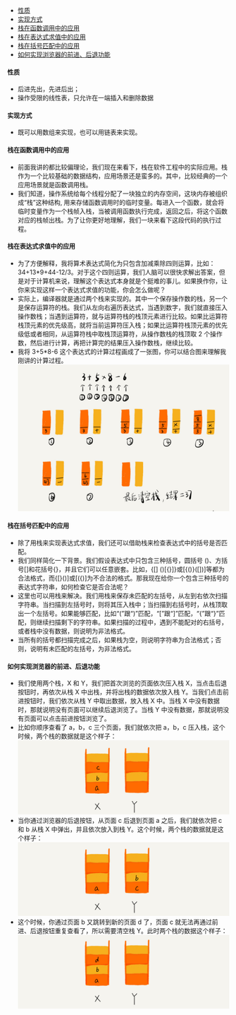 - [性质](#%e6%80%a7%e8%b4%a8)
- [实现方式](#%e5%ae%9e%e7%8e%b0%e6%96%b9%e5%bc%8f)
- [栈在函数调用中的应用](#%e6%a0%88%e5%9c%a8%e5%87%bd%e6%95%b0%e8%b0%83%e7%94%a8%e4%b8%ad%e7%9a%84%e5%ba%94%e7%94%a8)
- [栈在表达式求值中的应用](#%e6%a0%88%e5%9c%a8%e8%a1%a8%e8%be%be%e5%bc%8f%e6%b1%82%e5%80%bc%e4%b8%ad%e7%9a%84%e5%ba%94%e7%94%a8)
- [栈在括号匹配中的应用](#%e6%a0%88%e5%9c%a8%e6%8b%ac%e5%8f%b7%e5%8c%b9%e9%85%8d%e4%b8%ad%e7%9a%84%e5%ba%94%e7%94%a8)
- [如何实现浏览器的前进、后退功能](#%e5%a6%82%e4%bd%95%e5%ae%9e%e7%8e%b0%e6%b5%8f%e8%a7%88%e5%99%a8%e7%9a%84%e5%89%8d%e8%bf%9b%e5%90%8e%e9%80%80%e5%8a%9f%e8%83%bd)
#### 性质
- 后进先出，先进后出；
- 操作受限的线性表，只允许在一端插入和删除数据
#### 实现方式
- 既可以用数组来实现，也可以用链表来实现。
#### 栈在函数调用中的应用
- 前面我讲的都比较偏理论，我们现在来看下，栈在软件工程中的实际应用。栈作为一个比较基础的数据结构，应用场景还是蛮多的。其中，比较经典的一个应用场景就是函数调用栈。
- 我们知道，操作系统给每个线程分配了一块独立的内存空间，这块内存被组织成“栈”这种结构, 用来存储函数调用时的临时变量。每进入一个函数，就会将临时变量作为一个栈帧入栈，当被调用函数执行完成，返回之后，将这个函数对应的栈帧出栈。为了让你更好地理解，我们一块来看下这段代码的执行过程。
#### 栈在表达式求值中的应用
- 为了方便解释，我将算术表达式简化为只包含加减乘除四则运算，比如：34+13*9+44-12/3。对于这个四则运算，我们人脑可以很快求解出答案，但是对于计算机来说，理解这个表达式本身就是个挺难的事儿。如果换作你，让你来实现这样一个表达式求值的功能，你会怎么做呢？
- 实际上，编译器就是通过两个栈来实现的。其中一个保存操作数的栈，另一个是保存运算符的栈。我们从左向右遍历表达式，当遇到数字，我们就直接压入操作数栈；当遇到运算符，就与运算符栈的栈顶元素进行比较。如果比运算符栈顶元素的优先级高，就将当前运算符压入栈；如果比运算符栈顶元素的优先级低或者相同，从运算符栈中取栈顶运算符，从操作数栈的栈顶取 2 个操作数，然后进行计算，再把计算完的结果压入操作数栈，继续比较。
- 我将 3+5*8-6 这个表达式的计算过程画成了一张图，你可以结合图来理解我刚讲的计算过程。
    ![](images/栈在表达式求值中的应用.jpg)
#### 栈在括号匹配中的应用
- 除了用栈来实现表达式求值，我们还可以借助栈来检查表达式中的括号是否匹配。
- 我们同样简化一下背景。我们假设表达式中只包含三种括号，圆括号 ()、方括号[\]和花括号{}，并且它们可以任意嵌套。比如，{[] ()[{}]}或[{()}([])]等都为合法格式，而{[}()]或[({)]为不合法的格式。那我现在给你一个包含三种括号的表达式字符串，如何检查它是否合法呢？
- 这里也可以用栈来解决。我们用栈来保存未匹配的左括号，从左到右依次扫描字符串。当扫描到左括号时，则将其压入栈中；当扫描到右括号时，从栈顶取出一个左括号。如果能够匹配，比如“(”跟“)”匹配，“[”跟“]”匹配，“{”跟“}”匹配，则继续扫描剩下的字符串。如果扫描的过程中，遇到不能配对的右括号，或者栈中没有数据，则说明为非法格式。
- 当所有的括号都扫描完成之后，如果栈为空，则说明字符串为合法格式；否则，说明有未匹配的左括号，为非法格式。
#### 如何实现浏览器的前进、后退功能
- 我们使用两个栈，X 和 Y，我们把首次浏览的页面依次压入栈 X，当点击后退按钮时，再依次从栈 X 中出栈，并将出栈的数据依次放入栈 Y。当我们点击前进按钮时，我们依次从栈 Y 中取出数据，放入栈 X 中。当栈 X 中没有数据时，那就说明没有页面可以继续后退浏览了。当栈 Y 中没有数据，那就说明没有页面可以点击前进按钮浏览了。
- 比如你顺序查看了 a，b，c 三个页面，我们就依次把 a，b，c 压入栈，这个时候，两个栈的数据就是这个样子：
    ![](images/实现浏览器前进后退功能1.jpg)
- 当你通过浏览器的后退按钮，从页面 c 后退到页面 a 之后，我们就依次把 c 和 b 从栈 X 中弹出，并且依次放入到栈 Y。这个时候，两个栈的数据就是这个样子：
    ![](images/实现浏览器前进后退功能2.jpg)
- 这个时候，你通过页面 b 又跳转到新的页面 d 了，页面 c 就无法再通过前进、后退按钮重复查看了，所以需要清空栈 Y。此时两个栈的数据这个样子：
    ![](images/实现浏览器前进后退功能3.jpg)
  